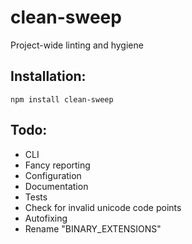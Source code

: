 # clean-sweep

Project-wide linting and hygiene

## Installation:

```
npm install clean-sweep
```

## Todo:

- CLI
- Fancy reporting
- Configuration
- Documentation
- Tests
- Check for invalid unicode code points
- Autofixing
- Rename "BINARY_EXTENSIONS"